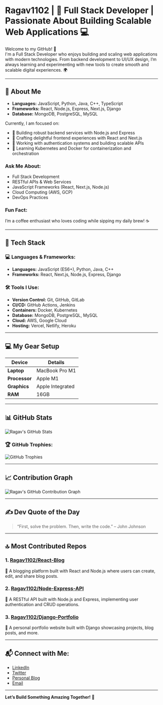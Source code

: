 # Ragav1102 | 🚀 Full Stack Developer | Passionate About Building Scalable Web Applications 💻

Welcome to my GitHub! 👋  
I'm a Full Stack Developer who enjoys building and scaling web applications with modern technologies. From backend development to UI/UX design, I’m always learning and experimenting with new tools to create smooth and scalable digital experiences. 🌍

---

## 🧠 About Me
- **Languages:** JavaScript, Python, Java, C++, TypeScript
- **Frameworks:** React, Node.js, Express, Next.js, Django
- **Database:** MongoDB, PostgreSQL, MySQL

Currently, I am focused on:
- 🚀 Building robust backend services with Node.js and Express
- 🎨 Crafting delightful frontend experiences with React and Next.js
- 🔐 Working with authentication systems and building scalable APIs
- 🌱 Learning Kubernetes and Docker for containerization and orchestration

### Ask Me About:
- Full Stack Development
- RESTful APIs & Web Services
- JavaScript Frameworks (React, Next.js, Node.js)
- Cloud Computing (AWS, GCP)
- DevOps Practices

### Fun Fact:
I’m a coffee enthusiast who loves coding while sipping my daily brew! ☕️

---

## 🧰 Tech Stack

### 💻 Languages & Frameworks:
- **Languages:** JavaScript (ES6+), Python, Java, C++
- **Frameworks:** React, Next.js, Node.js, Express, Django

### 🛠️ Tools I Use:
- **Version Control:** Git, GitHub, GitLab
- **CI/CD:** GitHub Actions, Jenkins
- **Containers:** Docker, Kubernetes
- **Database:** MongoDB, PostgreSQL, MySQL
- **Cloud:** AWS, Google Cloud
- **Hosting:** Vercel, Netlify, Heroku

---

## 💻 My Gear Setup

| **Device**           | **Details**                      |
| -------------------- | --------------------------------- |
| **Laptop**           | MacBook Pro M1                   |
| **Processor**        | Apple M1                         |
| **Graphics**         | Apple Integrated                  |
| **RAM**              | 16GB                             |

---

## 📊 GitHub Stats

![Ragav's GitHub Stats](https://github-readme-stats.vercel.app/api?username=Ragav1102&show_icons=true&hide_title=true&hide=prs&count_private=true&theme=radical)

### 🏆 GitHub Trophies:
![GitHub Trophies](https://github-profile-trophy.vercel.app/?username=Ragav1102)

---

## 📈 Contribution Graph

![Ragav's GitHub Contribution Graph](https://github-readme-streak-stats.herokuapp.com/?user=Ragav1102)

---

## ✍️ Dev Quote of the Day

> “First, solve the problem. Then, write the code.” – John Johnson

---

## 🔝 Most Contributed Repos

### 1. [Ragav1102/React-Blog](https://github.com/Ragav1102/React-Blog)  
📝 A blogging platform built with React and Node.js where users can create, edit, and share blog posts.

### 2. [Ragav1102/Node-Express-API](https://github.com/Ragav1102/Node-Express-API)  
🔧 A RESTful API built with Node.js and Express, implementing user authentication and CRUD operations.

### 3. [Ragav1102/Django-Portfolio](https://github.com/Ragav1102/Django-Portfolio)  
📂 A personal portfolio website built with Django showcasing projects, blog posts, and more.

---

## 📬 Connect with Me:
- [LinkedIn](https://www.linkedin.com/in/ragav1102)
- [Twitter](https://twitter.com/ragav1102)
- [Personal Blog](https://ragav1102.dev)
- [Email](mailto:ragav1102@example.com)

---

**Let’s Build Something Amazing Together!** 🚀

